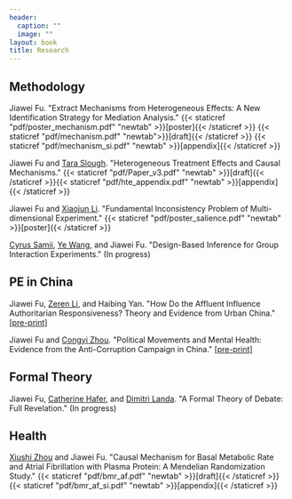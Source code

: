 ```yaml
---
header:
  caption: ""
  image: ""
layout: book
title: Research
---
```


## **Methodology**

Jiawei Fu. "Extract Mechanisms from Heterogeneous Effects: A New Identification Strategy for Mediation Analysis."
{{< staticref "pdf/poster_mechanism.pdf" "newtab" >}}[poster]{{< /staticref >}} {{< staticref "pdf/mechanism.pdf" "newtab">}}[draft]{{< /staticref >}} {{< staticref "pdf/mechanism_si.pdf" "newtab" >}}[appendix]{{< /staticref >}}

Jiawei Fu and [Tara Slough](http://taraslough.com/). "Heterogeneous Treatment Effects and Causal Mechanisms."
{{< staticref "pdf/Paper_v3.pdf" "newtab" >}}[draft]{{< /staticref >}}{{< staticref "pdf/hte_appendix.pdf" "newtab" >}}[appendix]{{< /staticref >}}

Jiawei Fu and [Xiaojun Li](https://sites.google.com/view/xiaojunli/). "Fundamental Inconsistency Problem of Multi-dimensional Experiment."
{{< staticref "pdf/poster_salience.pdf" "newtab" >}}[poster]{{< /staticref >}}

[Cyrus Samii](https://cyrussamii.com/), [Ye Wang](https://www.yewang-polisci.com/), and Jiawei Fu. "Design-Based Inference for Group Interaction Experiments." (In progress)

## **PE in China**

Jiawei Fu, [Zeren Li](https://www.zerenli.org/), and Haibing Yan. "How Do the Affluent Influence Authoritarian Responsiveness? Theory and Evidence from Urban China."
[[pre-print]](https://papers.ssrn.com/sol3/papers.cfm?abstract_id=4253200)

Jiawei Fu and [Congyi Zhou](https://sites.google.com/site/zhoucongyi/). "Political Movements and Mental Health: Evidence from the Anti-Corruption Campaign in China."
[[pre-print]](https://papers.ssrn.com/sol3/papers.cfm?abstract_id=4161190)


## **Formal Theory**

Jiawei Fu, [Catherine Hafer](https://scholar.google.com/citations?user=Y9FcWlcAAAAJ&hl=en), and [Dimitri Landa](https://wp.nyu.edu/dimitrilanda/). "A Formal Theory of Debate: Full Revelation." (In progress)

## **Health**

[Xiushi Zhou](https://www.researchgate.net/profile/Xiushi-Zhou) and Jiawei Fu. "Causal Mechanism for Basal Metabolic Rate and Atrial Fibrillation with Plasma Protein: A Mendelian Randomization Study." {{< staticref "pdf/bmr_af.pdf" "newtab" >}}[draft]{{< /staticref >}}{{< staticref "pdf/bmr_af_si.pdf" "newtab" >}}[appendix]{{< /staticref >}}



